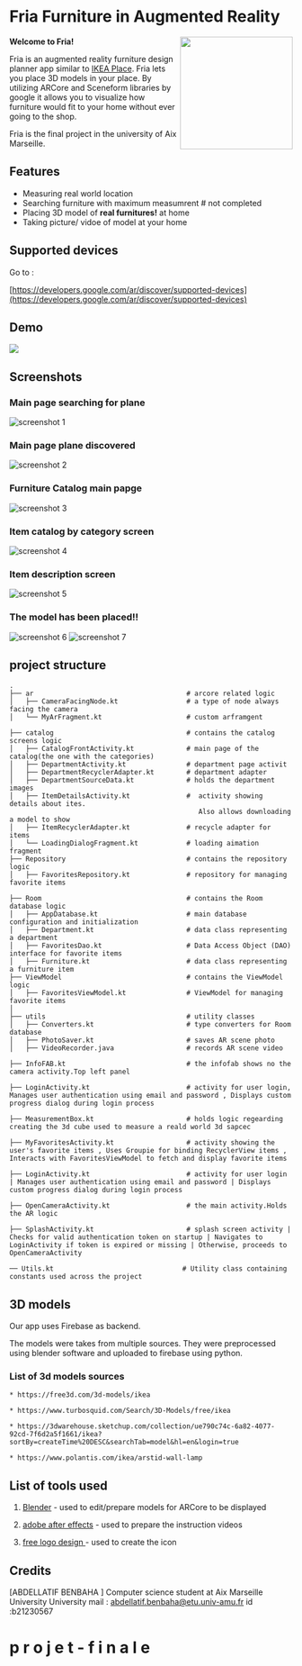 # Fria Furniture in Augmented Reality

<img src="docs\images\logo.png" width="200" align="right" />


<b>Welcome to Fria!</b>


Fria is an augmented reality furniture design planner app similar to [IKEA Place](https://play.google.com/store/apps/details?id=com.ingka.ikea.app&hl=en).
Fria lets you place 3D models in your place.
By utilizing ARCore and Sceneform libraries by google it allows you to visualize how furniture would
 fit to your home without ever going to the shop.


Fria is the final project in the university of Aix Marseille.


## Features
- Measuring real world  location
- Searching furniture with  maximum measumrent # not completed
- Placing 3D model of <b>real furnitures!</b>  at home
- Taking picture/ vidoe of model at your home

## Supported devices

Go to :

[https://developers.google.com/ar/discover/supported-devices](https://developers.google.com/ar/discover/supported-devices)



## Demo
![](docs/images/demo_1.gif)

## Screenshots

### Main page searching for plane
![screenshot 1](docs/images/screenshot_1.jpg)
### Main page plane discovered
![screenshot 2](docs/images/screenshot_2.jpg)
### Furniture Catalog main papge
![screenshot 3](docs/images/screenshot_3.jpg)
### Item catalog by category screen
![screenshot 4](docs/images/screenshot_4.jpg)
### Item description screen
![screenshot 5](docs/images/screenshot_5.jpeg)
### The model has been placed!!
![screenshot 6](docs/images/screenshot_6.jpg)
![screenshot 7](docs/images/screenshot_7.jpg)



## project structure
```
.
├── ar                                      # arcore related logic
│   ├── CameraFacingNode.kt                 # a type of node always facing the camera
│   └── MyArFragment.kt                     # custom arframgent 

├── catalog                                 # contains the catalog screens logic
│   ├── CatalogFrontActivity.kt             # main page of the catalog(the one with the categories)
│   ├── DepartmentActivity.kt               # department page activit
│   ├── DepartmentRecyclerAdapter.kt        # department adapter
│   ├── DepartmentSourceData.kt             # holds the department images
│   ├── ItemDetailsActivity.kt              #  activity showing details about ites.
                                               Also allows downloading a model to show
│   ├── ItemRecyclerAdapter.kt              # recycle adapter for items
│   └── LoadingDialogFragment.kt            # loading aimation fragment
├── Repository                              # contains the repository logic
│   ├── FavoritesRepository.kt              # repository for managing favorite items

├── Room                                    # contains the Room database logic
│   ├── AppDatabase.kt                      # main database configuration and initialization
│   ├── Department.kt                       # data class representing a department
│   ├── FavoritesDao.kt                     # Data Access Object (DAO) interface for favorite items
│   ├── Furniture.kt                        # data class representing a furniture item
├── ViewModel                               # contains the ViewModel logic
│   ├── FavoritesViewModel.kt               # ViewModel for managing favorite items
│
├── utils                                   # utility classes
│   ├── Converters.kt                       # type converters for Room database
│   ├── PhotoSaver.kt                       # saves AR scene photo
│   ├── VideoRecorder.java                  # records AR scene video

├── InfoFAB.kt                              # the infofab shows no the camera activity.Top left panel

├── LoginActivity.kt                        # activity for user login, Manages user authentication using email and password , Displays custom progress dialog during login process

├── MeasurementBox.kt                       # holds logic regearding creating the 3d cube used to measure a reald world 3d sapcec

├── MyFavoritesActivity.kt                  # activity showing the user's favorite items , Uses Groupie for binding RecyclerView items , Interacts with FavoritesViewModel to fetch and display favorite items 

├── LoginActivity.kt                        # activity for user login | Manages user authentication using email and password | Displays custom progress dialog during login process
                                            
├── OpenCameraActivity.kt                   # the main activity.Holds the AR logic

├── SplashActivity.kt                       # splash screen activity | Checks for valid authentication token on startup | Navigates to LoginActivity if token is expired or missing | Otherwise, proceeds to OpenCameraActivity

── Utils.kt                                # Utility class containing constants used across the project

```

## 3D models
Our app uses Firebase as backend.

The models were takes from multiple sources.
They were preprocessed using blender software and uploaded to firebase using python.

### List of 3d models sources
    * https://free3d.com/3d-models/ikea

    * https://www.turbosquid.com/Search/3D-Models/free/ikea

    * https://3dwarehouse.sketchup.com/collection/ue790c74c-6a82-4077-92cd-7f6d2a5f1661/ikea?sortBy=createTime%20DESC&searchTab=model&hl=en&login=true

    * https://www.polantis.com/ikea/arstid-wall-lamp

    
## List of tools used

1. [Blender](https://www.blender.org/) - used to edit/prepare models for ARCore to be displayed

2. [adobe after effects](https://www.adobe.com/il_en/products/aftereffects.html?gclid=Cj0KCQjw8fr7BRDSARIsAK0Qqr48Zn77ZN5bvCHuYUj-A8n33hjqkPH6LINI5eQyFHOb9LtmSKOBRUcaAoBNEALw_wcB&sdid=8DN85NTY&mv=search&skwcid=AL!3085!3!340845921979!e!!g!!adobe%20after%20effects&ef_id=Cj0KCQjw8fr7BRDSARIsAK0Qqr48Zn77ZN5bvCHuYUj-A8n33hjqkPH6LINI5eQyFHOb9LtmSKOBRUcaAoBNEALw_wcB:G:s&s_kwcid=AL!3085!3!340845921979!e!!g!!adobe%20after%20effects!1464058443!56263479985) - used to prepare the instruction videos 

3. [free logo design ](https://editor.freelogodesign.org/?lang=en&logo=2895af34-67d1-42d7-8c42-0ddedb973ba0&companyname=&category=0) - used to create the icon


## Credits
[ABDELLATIF BENBAHA ] Computer science student at Aix Marseille University
University mail : abdellatif.benbaha@etu.univ-amu.fr
id :b21230567
#   p r o j e t - f i n a l e 
 
 
